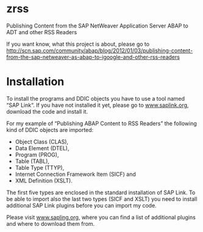 # zrss
Publishing Content from the SAP NetWeaver Application Server ABAP to ADT and other RSS Readers

If you want know, what this project is about, please go to http://scn.sap.com/community/abap/blog/2012/01/03/publishing-content-from-the-sap-netweaver-as-abap-to-igoogle-and-other-rss-readers

# Installation

To install the programs and DDIC objects you have to use a tool named “SAP Link“. If you have not installed it yet, please go to www.saplink.org, download the code and install it.

For my example of “Publishing ABAP Content to RSS Readers” the following kind of DDIC objects are imported:

*	Object Class (CLAS),
*	Data Element (DTEL),
*	Program (PROG),
*	Table (TABL),
*	Table Type (TTYP),
*	Internet Connection Framework Item (SICF) and
*	XML Definition (XSLT).

The first five types are enclosed in the standard installation of SAP Link. To be able to import also the last two types (SICF and XSLT) you need to install additional SAP Link plugins before you can import my code.

Please visit www.sapling.org, where you can find a list of additional plugins and where to download them from.
